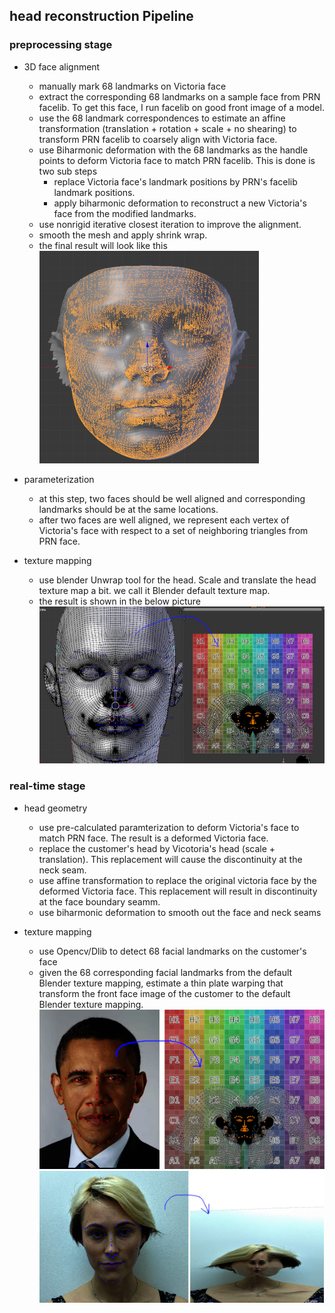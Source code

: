 ## head reconstruction Pipeline
### preprocessing stage
  - 3D face alignment
    - manually mark 68 landmarks on Victoria face
    - extract the corresponding 68 landmarks on a sample face from PRN facelib. To get this face, I run facelib on good front image of a model.
    - use the 68 landmark correspondences to estimate an affine transformation (translation + rotation + scale + no shearing) to transform PRN facelib to coarsely align with Victoria face.
    - use Biharmonic deformation with the 68 landmarks as the handle points to deform Victoria face to match PRN facelib. This is done is two sub steps
      - replace Victoria face's landmark positions by PRN's facelib landmark positions.
      - apply biharmonic deformation to reconstruct a new Victoria's face from the modified landmarks.
    - use nonrigid iterative closest iteration to improve the alignment.
    - smooth the mesh and apply shrink wrap.
    - the final result will look like this
    ![jpg](./images/face_align_vic_prn.jpg)

  - parameterization
    - at this step, two faces should be well aligned and corresponding landmarks should be at the same locations.  
    - after two faces are well aligned, we represent each vertex of Victoria's face with respect to a set of neighboring triangles from PRN face.
  - texture mapping
    - use blender Unwrap tool for the head. Scale and translate the head texture map a bit. we call it Blender default texture map.
    - the result is shown in the below picture
    ![](./images/face_blender_texture_map.jpg)

### real-time stage
  - head geometry
    - use pre-calculated paramterization to deform Victoria's face to match PRN face. The result is a deformed Victoria face.
    - replace the customer's head by Vicotoria's head (scale + translation). This replacement will cause the discontinuity at the neck seam.
    - use affine transformation to replace the original victoria face by the deformed Victoria face. This replacement will result in discontinuity at the face boundary seamm.
    - use biharmonic deformation to smooth out the face and neck seams

  - texture mapping
    - use Opencv/Dlib to detect 68 facial landmarks on the customer's face
    - given the 68 corresponding facial landmarks from the default Blender texture mapping, estimate a thin plate warping that transform the front face image of the customer to the default Blender texture mapping.
    ![texutre warping](./images/face_blender_tex_warping.jpg)
    ![texutre warping](./images/face_blender_tex_warping_exp.jpg)
